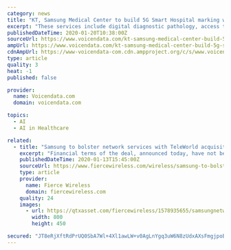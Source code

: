 ```yaml
---
category: news
title: "KT, Samsung Medical Center to build 5G Smart Hospital marking world’s first application of 5G in medical practice"
excerpt: "These services include digital diagnostic pathology, access to proton therapy information, teaching surgery, artificial intelligence-enabled care for in-patients, and an autonomous robot for an operating room. Access to Digital Data and Video Footage The 5G-powered digital pathological analysis conducted by SMC is a world-first example of ..."
publishedDateTime: 2020-01-20T10:38:00Z
sourceUrl: https://www.voicendata.com/kt-samsung-medical-center-build-5g-smart-hospital-marking-worlds-first-application-5g-medical-practice/
ampUrl: https://www.voicendata.com/kt-samsung-medical-center-build-5g-smart-hospital-marking-worlds-first-application-5g-medical-practice/amp/
cdnAmpUrl: https://www-voicendata-com.cdn.ampproject.org/c/s/www.voicendata.com/kt-samsung-medical-center-build-5g-smart-hospital-marking-worlds-first-application-5g-medical-practice/amp/
type: article
quality: 3
heat: -1
published: false

provider:
  name: Voicendata.com
  domain: voicendata.com

topics:
  - AI
  - AI in Healthcare

related:
  - title: "Samsung to bolster network services with TeleWorld acquisition"
    excerpt: "Financial terms of the deal, announced today, have not been disclosed. Chantilly, Virginia-based TWS offers a range of network services including consulting ... Complex decision making requires intelligent automation, machine learning, and AI, all of which are fundamental for controlling and operating communications networks of the future."
    publishedDateTime: 2020-01-13T15:45:00Z
    sourceUrl: https://www.fiercewireless.com/wireless/samsung-to-bolster-network-services-teleworld-acquisition
    type: article
    provider:
      name: Fierce Wireless
      domain: fiercewireless.com
    quality: 24
    images:
      - url: https://qtxasset.com/fiercewireless/1578935655/samsungnetworks800.jpg/samsungnetworks800.jpg?r9nnJ5qqswy_fArRaMo_gHq2PpArko98
        width: 800
        height: 450

secured: "JT8eRjXftRdPrUQ0SbA7Wl+4Xl1awLW+v0AgLnYgq3uW6N8zUdxAXsFmgjpoB4n1sn38lIsVclcC9VOqLLNGZir0I8cCYApnU0aiUENFeEEtk4sAOhQNYq6Bk92x2Hh8Yx80LDxWMt17DkS26mowqrWgKeONCLt1ZJoTJ5kXiFpLqVEYAbE9Zi5dRwHsVYJUMY921YzXeR6LkWsTAvRLDy0+hQ1smfRTdSPsS68gnmk1sNblISvcmQymcVSXvheXzhrEoehSbTk9rLLJ5BvB2KIOpbaxAD2Qt+7cTLAnIUeYemyKZjRoZv0ZgR2AudJ3IrCVgvzVUrV6q94bpoNalwQ7mM5rYKi4VJwMFrmtLyDvtRrZE30NWeoowFlkToOKO7Gmu3TO13pzwkvxajkYWxs+J99W0LQ4oBIPcsFvQqLvuPHwXSFAEZQ09Nqg4282bEsbjgy1f9t8TkbPhSOJcQ==;/KrB0zmSAanHklVFRJcGSg=="
---
```


